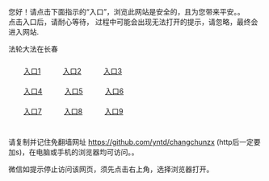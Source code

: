 您好！请点击下面指示的“入口”，浏览此网站是安全的，且为您带来平安。。 <br/>
点击入口后，请耐心等待， 过程中可能会出现无法打开的提示，请忽略，最终会进入网站. </br>

法轮大法在长春<br/>
<div style="padding:10px"><a style="margin:20px" target="_blank" href="https://d277yghuc1qo0l.cloudfront.net/2Qpsp?ohlyfrn" id="ccLink1" rel="nofollow">入口1</a> <a target="_blank" style="margin:20px" href="https://d2ss3djtv319yj.cloudfront.net/2Qpsp?ivsiwm" id="ccLink2" rel="nofollow">入口2</a> <a style="margin:20px" target="_blank" href="https://d2i4eo2u7whd0y.cloudfront.net/2Qpsp?aukatfuf" id="ccLink3" rel="nofollow">入口3</a></div>

<div style="padding:10px" ><a style="margin:20px" target="_blank" href="https://d277yghuc1qo0l.cloudfront.net/2Qpsp?ohlyfrn" id="ccLink4" rel="nofollow">入口4</a> <a style="margin:20px" href="https://d2ss3djtv319yj.cloudfront.net/2Qpsp?ivsiwm" target="_blank" id="ccLink5" rel="nofollow">入口5</a> <a style="margin:20px" href="https://d2i4eo2u7whd0y.cloudfront.net/2Qpsp?aukatfuf" target="_blank" id="ccLink6" rel="nofollow">入口6</a></div>

<div style="padding:10px"><a style="margin:20px" target="_blank" href="https://d277yghuc1qo0l.cloudfront.net/2Qpsp?ohlyfrn" id="ccLink7" rel="nofollow">入口7</a> <a style="margin:20px" href="https://d2ss3djtv319yj.cloudfront.net/2Qpsp?ivsiwm" target="_blank" id="ccLink8" rel="nofollow">入口8</a> <a style="margin:20px" target="_blank" href="https://d2i4eo2u7whd0y.cloudfront.net/2Qpsp?aukatfuf" id="ccLink9" rel="nofollow">入口9</a></div>

<br/>



请复制并记住免翻墙网址 https://github.com/yntd/changchunzx (http后一定要加s)，在电脑或手机的浏览器均可访问。。<br/>

微信如提示停止访问该网页，须先点击右上角，选择浏览器打开。
